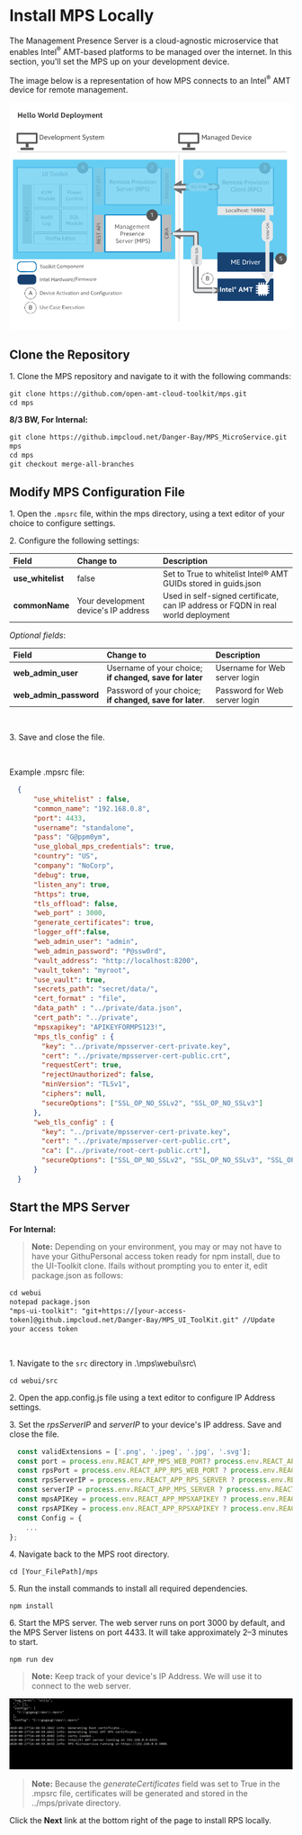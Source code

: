 # Install MPS Locally

The Management Presence Server is a cloud-agnostic microservice that enables Intel<sup>®</sup> AMT-based platforms to be managed over the internet. In this section, you'll set the MPS up on your development device.

The image below is a representation of how MPS connects to an Intel<sup>®</sup> AMT device for remote management.

[![MPS](../assets/images/MPS_Overview.png)](../assets/images/MPS_Overview.png)

## Clone the Repository

1\. Clone the MPS repository and navigate to it with the following commands:

```
git clone https://github.com/open-amt-cloud-toolkit/mps.git
cd mps
```

**8/3 BW, For Internal:**

```
git clone https://github.impcloud.net/Danger-Bay/MPS_MicroService.git mps
cd mps
git checkout merge-all-branches
```

## Modify MPS Configuration File

1\. Open the `.mpsrc` file, within the mps directory, using a text editor of your choice to configure settings.

2\. Configure the following settings:

| Field       |  Change to    | Description |
| :----------- | :-------------- | :- |
| **use_whitelist** | false | Set to True to whitelist Intel&reg; AMT GUIDs stored in guids.json |
| **commonName** | Your development device's IP address | Used in self-signed certificate, can IP address or FQDN in real world deployment|

*Optional fields*:

| Field       |  Change to    | Description |
| :----------- | :-------------- | :- |
| **web_admin_user**| Username of your choice; **if changed, save for later** | Username for Web server login |
| **web_admin_password**| Password of your choice; **if changed, save for later**. | Password for Web server login |

<br>

3\. Save and close the file.

<br>

Example .mpsrc file:

```json hl_lines="2 3"
  {
      "use_whitelist" : false,
      "common_name": "192.168.0.8",
      "port": 4433,
      "username": "standalone",
      "pass": "G@ppm0ym",
      "use_global_mps_credentials": true,
      "country": "US",
      "company": "NoCorp",
      "debug": true,
      "listen_any": true,
      "https": true,
      "tls_offload": false,
      "web_port" : 3000,
      "generate_certificates": true,
      "logger_off":false,
      "web_admin_user": "admin",
      "web_admin_password": "P@ssw0rd",
      "vault_address": "http://localhost:8200",
      "vault_token": "myroot",
      "use_vault": true,
      "secrets_path": "secret/data/",
      "cert_format" : "file",
      "data_path" : "../private/data.json",
      "cert_path": "../private",
      "mpsxapikey": "APIKEYFORMPS123!",
      "mps_tls_config" : {
        "key": "../private/mpsserver-cert-private.key",
        "cert": "../private/mpsserver-cert-public.crt",
        "requestCert": true,
        "rejectUnauthorized": false,
        "minVersion": "TLSv1",
        "ciphers": null,
        "secureOptions": ["SSL_OP_NO_SSLv2", "SSL_OP_NO_SSLv3"]
      },
      "web_tls_config" : {
        "key": "../private/mpsserver-cert-private.key",
        "cert": "../private/mpsserver-cert-public.crt",
        "ca": ["../private/root-cert-public.crt"],
        "secureOptions": ["SSL_OP_NO_SSLv2", "SSL_OP_NO_SSLv3", "SSL_OP_NO_COMPRESSION", "SSL_OP_CIPHER_SERVER_PREFERENCE","SSL_OP_NO_TLSv1", "SSL_OP_NO_TLSv11"]
      }
  }

```

## Start the MPS Server

**For Internal:**


>**Note:** Depending on your environment, you may or may not have to have your GithuPersonal access token ready for npm install, due to the UI-Toolkit clone.  Ifails without prompting you to enter it, edit package.json as follows:

```
cd webui
notepad package.json
"mps-ui-toolkit": "git+https://[your-access-token]@github.impcloud.net/Danger-Bay/MPS_UI_ToolKit.git" //Update your access token 
```

<br>

1\. Navigate to the `src` directory in .\mps\webui\src\

```
cd webui/src
```

2\. Open the app.config.js file using a text editor to configure IP Address settings.

3\. Set the *rpsServerIP* and *serverIP* to your device's IP address. Save and close the file.

``` javascript hl_lines="4 5"
  const validExtensions = ['.png', '.jpeg', '.jpg', '.svg'];
  const port = process.env.REACT_APP_MPS_WEB_PORT? process.env.REACT_APP_MPS_WEB_PORT : 3000;
  const rpsPort = process.env.REACT_APP_RPS_WEB_PORT ? process.env.REACT_APP_RPS_WEB_PORT : 8081;
  const rpsServerIP = process.env.REACT_APP_RPS_SERVER ? process.env.REACT_APP_RPS_SERVER : '192.168.0.8';
  const serverIP = process.env.REACT_APP_MPS_SERVER ? process.env.REACT_APP_MPS_SERVER : '192.168.0.8';
  const mpsAPIKey = process.env.REACT_APP_MPSXAPIKEY ? process.env.REACT_APP_MPSXAPIKEY : 'APIKEYFORMPS123!';
  const rpsAPIKey = process.env.REACT_APP_RPSXAPIKEY ? process.env.REACT_APP_RPSXAPIKEY : 'APIKEYFORRPS123!'
  const Config = {
    ...
};
```

4\. Navigate back to the MPS root directory.

```
cd [Your_FilePath]/mps
```

5\. Run the install commands to install all required dependencies.

```
npm install
```

6\. Start the MPS server. The web server runs on port 3000 by default, and the MPS Server listens on port 4433. It will take approximately 2–3 minutes to start.
    
```
npm run dev
```

>**Note:** Keep track of your device's IP Address. We will use it to connect to the web server.

[![mps](../assets/images/MPS_npmrundev.png)](../assets/images/MPS_npmrundev.png)

>**Note:** Because the *generateCertificates* field was set to True in the .mpsrc file, certificates will be generated and stored in the ../mps/private directory.

Click the **Next** link at the bottom right of the page to install RPS locally.